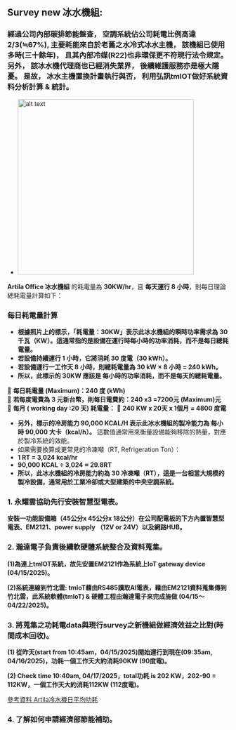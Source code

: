 ## Survey new 冰水機組: 
### 經過公司內部碳排節能盤查， 空調系統佔公司耗電比例高達2/3(≒67%), 主要耗能來自於老舊之水冷式冰水主機， 該機組已使用多時(三十餘年)， 且其內部冷媒(R22)也非環保更不符現行法令規定。 另外， 該冰水機代理商也已經消失業界， 後續維護服務亦是極大隱憂。  是故， 冰水主機置換計畫執行與否， 利用弘訊tmIOT做好系統資料分析計算 & 統計。

- <img src="./image 1/佑牧實業 YMRH-30D 冷水機組 1.jpg" alt="alt text" width="400">
**Artila Office 冰水機組** 的耗電量為 **30KW/hr**，且 **每天運行 8 小時**，則每日理論總耗電量計算如下：

### 每日耗電量計算
- **根據照片上的標示，「耗電量：30KW」表示此冰水機組的瞬時功率需求為 30 千瓦（KW）。這通常指的是設備在運行時每小時的功率消耗，而不是每日總耗電量。**
- **若設備持續運行 1 小時，它將消耗 30 度電（30 kWh）。**
- **若設備運行一工作天 8 小時，則總耗電量為 30 kW × 8 小時 = 240 kWh。**
- **所以，此標示的 30KW 應該是 每小時的功率消耗，而不是每天的總耗電量。**

📌 **每日耗電量 (Maximum)：240 度 (kWh)**  
📌 **若每度電費為 3 元新台幣，則每日電費約：240 x3 =7200元 (Maximum)元**  
📌 **每月 ( working day :20 天) 耗電量：**
📌 **240 KW x 20天 x 1個月 = 4800 度電**

- **另外，標示的冷房能力 90,000 KCAL/H 表示此冰水機組的製冷能力為 每小時 90,000 大卡（kcal/h）。** 這數值通常用來衡量設備能夠移除的熱量，對應於製冷系統的效能。
- 如果需要換算成更常見的冷凍噸（RT, Refrigeration Ton）：
- **1 RT = 3,024 kcal/hr**
- **90,000 KCAL ÷ 3,024 ≈ 29.8RT**
- **所以，此冰水機組的冷房能力約為 30 冷凍噸（RT），這是一台相當大規模的製冷設備，通常用於工業冷卻或大型建築的中央空調系統。**

### 1. 永耀雲協助先行安裝智慧型電表。
**安裝一功能設備箱（45公分x 45公分x 18公分）在公司配電板的下方內置智慧型電表、EM2121、power supply （12V or 24V）以及網路HUB。**

### 2. 瀚達電子負責後續軟硬體系統整合及資料蒐集。
**(1)為連上tmIOT系統，故先安置EM2121作為系統上IoT gateway device (04/15/2025)。**

**(2)系統連線到竹北雲: tmIoT藉由RS485讀取AI電表，藉由EM2121資料蒐集傳到竹北雲，此系統軟體(tmIoT) & 硬體工程由瀚達電子來完成施做 (04/15～ 04/22/2025)。**

### 3. 將蒐集之功耗電data與現行survey之新機組做經濟效益之比對(時間成本回收)。
**(1) 從昨天(start from 10:45am，04/15/2025)開始運行到現在(09:35am, 04/16/2025)，功耗一個工作天大約消耗90KW (90度電)。**

**(2) Check time 10:40am, 04/17/2025，total功耗 is 202 KW，202-90 = 112KW，一個工作天大約消耗112KW (112度電)。**
 
[參考資料 Artila冷水機日平均功耗](https://docs.google.com/spreadsheets/d/1gkb2RRZo9ihp5AxCzt4SJpiKxwl4ZTPeJ4A9dA4WLyo/edit?gid=0#gid=0)

### 4. 了解如何申請經濟部節能補助。

 


